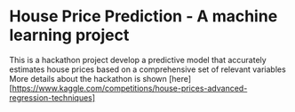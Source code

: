 # House Price Prediction - A machine learning project 
This is a hackathon project develop a predictive model that accurately estimates house prices based on a comprehensive set of relevant variables
More details about the hackathon is shown [here][https://www.kaggle.com/competitions/house-prices-advanced-regression-techniques]
